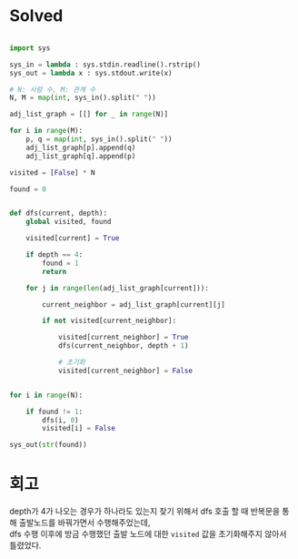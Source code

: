 # Solved

```python

import sys

sys_in = lambda : sys.stdin.readline().rstrip()
sys_out = lambda x : sys.stdout.write(x)

# N: 사람 수, M: 관계 수
N, M = map(int, sys_in().split(" "))

adj_list_graph = [[] for _ in range(N)]

for i in range(M):
    p, q = map(int, sys_in().split(" "))
    adj_list_graph[p].append(q)
    adj_list_graph[q].append(p)

visited = [False] * N

found = 0


def dfs(current, depth):
    global visited, found

    visited[current] = True

    if depth == 4:
        found = 1
        return

    for j in range(len(adj_list_graph[current])):

        current_neighbor = adj_list_graph[current][j]

        if not visited[current_neighbor]:

            visited[current_neighbor] = True
            dfs(current_neighbor, depth + 1)

            # 초기화
            visited[current_neighbor] = False


for i in range(N):

    if found != 1:
        dfs(i, 0)
        visited[i] = False

sys_out(str(found))

```

# 회고
depth가 4가 나오는 경우가 하나라도 있는지 찾기 위해서 dfs 호출 할 때 반복문을 통해 출발노드를 바꿔가면서 수행해주었는데,  
dfs 수행 이후에 방금 수행했던 출발 노드에 대한 `visited` 값을 초기화해주지 않아서 틀렸었다.  

